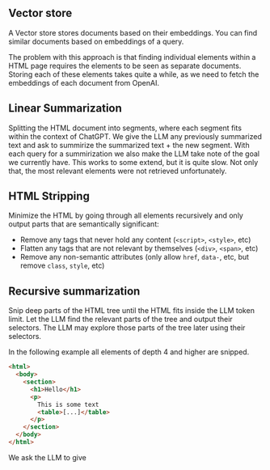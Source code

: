 ## Vector store

A Vector store stores documents based on their embeddings. You can find similar documents based on embeddings of a query.

The problem with this approach is that finding individual elements within a HTML page requires the elements to be seen as separate documents. Storing each of these elements takes quite a while, as we need to fetch the embeddings of each document from OpenAI.

## Linear Summarization

Splitting the HTML document into segments, where each segment fits within the context of ChatGPT. We give the LLM any previously summarized text and ask to summirize the summarized text + the new segment. With each query for a summirization we also make the LLM take note of the goal we currently have. This works to some extend, but it is quite slow. Not only that, the most relevant elements were not retrieved unfortunately.

## HTML Stripping

Minimize the HTML by going through all elements recursively and only output parts that are semantically significant:

- Remove any tags that never hold any content (`<script>`, `<style>`, etc)
- Flatten any tags that are not relevant by themselves (`<div>`, `<span>`, etc)
- Remove any non-semantic attributes (only allow `href`, `data-`, etc, but remove `class`, `style`, etc)

## Recursive summarization

Snip deep parts of the HTML tree until the HTML fits inside the LLM token limit.
Let the LLM find the relevant parts of the tree and output their selectors.
The LLM may explore those parts of the tree later using their selectors.

In the following example all elements of depth 4 and higher are snipped.

```html
<html>
  <body>
    <section>
      <h1>Hello</h1>
      <p>
        This is some text
        <table>[...]</table>
      </p>
    </section>
  </body>
</html>
```

We ask the LLM to give

